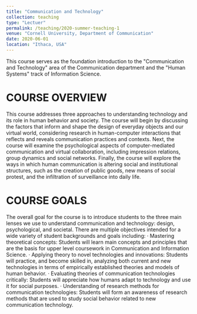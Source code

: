 ```yaml
---
title: "Communication and Technology"
collection: teaching
type: "Lectuer"
permalink: /teaching/2020-summer-teaching-1
venue: "Cornell University, Department of Communication"
date: 2020-06-01
location: "Ithaca, USA"
---
```


This course serves as the foundation introduction to the "Communication and Technology" area of the Communication department and the "Human Systems" track of Information Science. 

COURSE OVERVIEW
======
This course addresses three approaches to understanding technology and its role in human behavior and society. The course will begin by discussing the factors that inform and shape the design of everyday objects and our virtual world, considering research in human-computer interactions that reflects and reveals communication practices and contexts. Next, the course will examine the psychological aspects of computer-mediated communication and virtual collaboration, including impression relations, group dynamics and social networks. Finally, the course will explore the ways in which human communication is altering social and institutional structures, such as the creation of public goods, new means of social protest, and the infiltration of surveillance into daily life. 

COURSE GOALS
======
The overall goal for the course is to introduce students to the three main lenses we use to understand communication and technology: design, psychological, and societal. There are multiple objectives intended for a wide variety of student backgrounds and goals including:
· Mastering theoretical concepts: Students will learn main concepts and principles that are the basis for upper level coursework in Communication and Information Science.
· Applying theory to novel technologies and innovations: Students will practice, and become skilled in, analyzing both current and new technologies in terms of empirically established theories and models of human behavior.
· Evaluating theories of communication technologies critically: Students will appreciate how humans adapt to technology and use it for social purposes. 
· Understanding of research methods for communication technologies: Students will form an awareness of research methods that are used to study social behavior related to new communication technology. 


